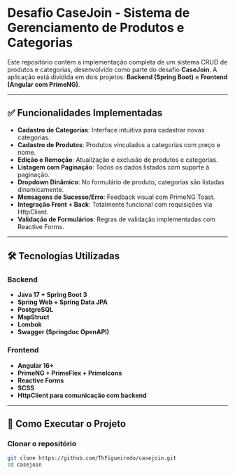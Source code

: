 # Desafio CaseJoin - Sistema de Gerenciamento de Produtos e Categorias

Este repositório contém a implementação completa de um sistema CRUD de produtos e categorias, desenvolvido como parte do desafio **CaseJoin**. A aplicação está dividida em dois projetos: **Backend (Spring Boot)** e **Frontend (Angular com PrimeNG)**.

---

## ✅ Funcionalidades Implementadas

- **Cadastro de Categorias**: Interface intuitiva para cadastrar novas categorias.
- **Cadastro de Produtos**: Produtos vinculados a categorias com preço e nome.
- **Edição e Remoção**: Atualização e exclusão de produtos e categorias.
- **Listagem com Paginação**: Todos os dados listados com suporte à paginação.
- **Dropdown Dinâmico**: No formulário de produto, categorias são listadas dinamicamente.
- **Mensagens de Sucesso/Erro**: Feedback visual com PrimeNG Toast.
- **Integração Front + Back**: Totalmente funcional com requisições via HttpClient.
- **Validação de Formulários**: Regras de validação implementadas com Reactive Forms.

---

## 🛠️ Tecnologias Utilizadas

### Backend
- **Java 17 + Spring Boot 3**
- **Spring Web + Spring Data JPA**
- **PostgreSQL**
- **MapStruct**
- **Lombok**
- **Swagger (Springdoc OpenAPI)**

### Frontend
- **Angular 16+**
- **PrimeNG + PrimeFlex + PrimeIcons**
- **Reactive Forms**
- **SCSS**
- **HttpClient para comunicação com backend**

---

## 🚀 Como Executar o Projeto

### Clonar o repositório

```bash
git clone https://github.com/ThFigueiredo/casejoin.git
cd casejoin
